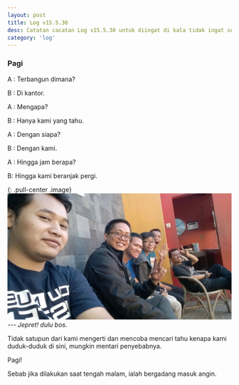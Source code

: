 ```yaml
---
layout: post
title: Log v15.5.30
desc: Catatan cacatan Log v15.5.30 untuk diingat di kala tidak ingat sekaligus sengaja tidak ingat agar kembali mengingat.
category: 'log'
---
```


### Pagi

A : Terbangun dimana?

B : Di kantor.

A : Mengapa?

B : Hanya kami yang tahu.

A : Dengan siapa?

B : Dengan kami.

A : Hingga jam berapa?

B: Hingga kami beranjak pergi.

{: .pull-center .image}
![bersama ss](/assets/post/ss/IMG-20150530-WA0001.jpg)*--- Jepret! dulu bos.*

Tidak satupun dari kami mengerti dan mencoba mencari tahu kenapa kami duduk-duduk di sini, mungkin mentari penyebabnya.

Pagi!

Sebab jika dilakukan saat tengah malam, ialah bergadang masuk angin.